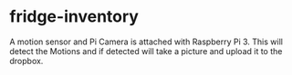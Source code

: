 # fridge-inventory
A motion sensor and Pi Camera is attached with Raspberry Pi 3. This will detect the Motions and if detected will take a picture and upload it to the dropbox.
